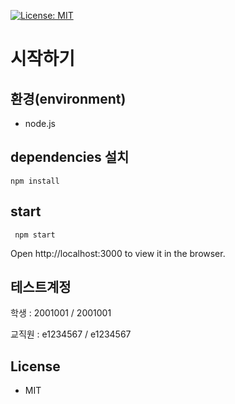 [![License: MIT](https://img.shields.io/badge/License-MIT-yellow.svg)](https://opensource.org/licenses/MIT)


# 시작하기

## 환경(environment)
* node.js


## dependencies 설치
`npm install`

## start
` npm start`

Open http://localhost:3000 to view it in the browser.

## 테스트계정
학생 : 2001001 / 2001001


교직원 : e1234567 / e1234567


## License

- MIT
